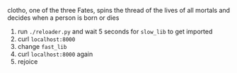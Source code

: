clotho, one of the three Fates, spins the thread of the lives of all mortals
and decides when a person is born or dies

1. run `./reloader.py` and wait 5 seconds for `slow_lib` to get imported
2. curl `localhost:8000`
3. change `fast_lib`
4. curl `localhost:8000` again
5. rejoice
